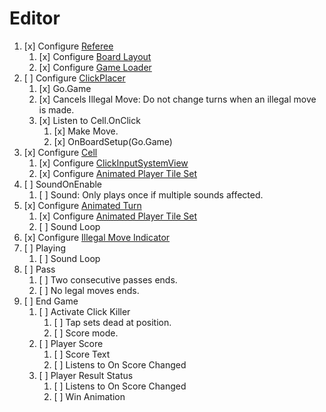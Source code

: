 # Editor

1. [x] Configure [Referee](LudumDare43/Assets/Scripts/Go/Referee.cs)
    1. [x] Configure [Board Layout](LudumDare43/Assets/Scripts/Go/BoardLayout.cs)
    1. [x] Configure [Game Loader](LudumDare43/Assets/Scripts/Go/GameLoader.cs)
1. [ ] Configure [ClickPlacer](LudumDare43/Assets/Scripts/Go/ClickPlacer.cs)
    1. [x] Go.Game
    1. [x] Cancels Illegal Move: Do not change turns when an illegal move is made.
    1. [x] Listen to Cell.OnClick
        1. [x] Make Move.
        1. [x] OnBoardSetup(Go.Game)
1. [x] Configure [Cell](LudumDare43/Assets/Scripts/Go/Cell.cs)
    1. [x] Configure [ClickInputSystemView](LudumDare43/Assets/Plugins/UnityToykit/ClickInputSystemView.cs)
    1. [x] Configure [Animated Player Tile Set](LudumDare43/Assets/Scripts/Go/AnimatedPlayerTileSet.cs)
1. [ ] SoundOnEnable
    1. [ ] Sound: Only plays once if multiple sounds affected.
1. [x] Configure [Animated Turn](LudumDare43/Assets/Scripts/Go/AnimatedTurn.cs)
    1. [x] Configure [Animated Player Tile Set](LudumDare43/Assets/Scripts/Go/AnimatedPlayerTileSet.cs)
    1. [ ] Sound Loop
1. [x] Configure [Illegal Move Indicator](LudumDare43/Assets/Scripts/Go/IllegalMoveIndicator.cs)
1. [ ] Playing
    1. [ ] Sound Loop
1. [ ] Pass
    1. [ ] Two consecutive passes ends.
    1. [ ] No legal moves ends.
1. [ ] End Game
    1. [ ] Activate Click Killer
        1. [ ] Tap sets dead at position.
        1. [ ] Score mode.
    1. [ ] Player Score
        1. [ ] Score Text
        1. [ ] Listens to On Score Changed
    1. [ ] Player Result Status
        1. [ ] Listens to On Score Changed
        1. [ ] Win Animation
